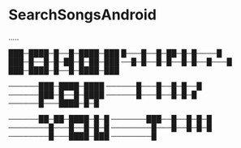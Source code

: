 # SearchSongsAndroid
.....

███─████─█──█─████─███
█───█──█─██─█─█────█
███─█──█─█─██─█─██─███
──█─█──█─█──█─█──█───█
███─████─█──█─████─███


──────███─████─████
──────█───█──█─█──█
──────███─█──█─████
──────█───█──█─█─█
──────█───████─█─█


──────██─██─████─█─█
───────███──█──█─█─█
────────█───█──█─█─█
────────█───█──█─█─█
────────█───████─███
────────█
